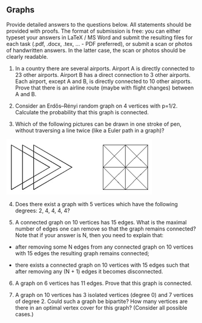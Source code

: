 ## Graphs
Provide detailed answers to the questions below. All statements should be provided with proofs. The format of submission is free: you can either typeset your answers in LaTeX / MS Word and submit the resulting files for each task (.pdf, .docx, .tex, ... - PDF preferred), or submit a scan or photos of handwritten answers. In the latter case, the scan or photos should be clearly readable.



1. In a country there are several airports. Airport A is directly connected to 23 other airports. Airport B has a direct connection to 3 other airports. Each airport, except A and B, is directly connected to 10 other airports. Prove that there is an airline route (maybe with flight changes) between A and B.

2. Consider an Erdős–Rényi random graph on 4 vertices with p=1/2. Calculate the probability that this graph is connected.

3. Which of the following pictures can be drawn in one stroke of pen, without traversing a line twice (like a Euler path in a graph)?

<img alt="graphs" src="https://github.com/and9331/HSE/blob/5f3dc3152c4c57fb8d58f6193a352c09f4e48b80/Discrete%20mathematics/Graphs/images/task3.PNG">

4. Does there exist a graph with 5 vertices which have the following degrees: 2, 4, 4, 4, 4?

5. A connected graph on 10 vertices has 15 edges. What is the maximal number of edges one can remove so that the graph remains connected? Note that if your answer is N, then you need to explain that:

- after removing some N edges from any connected graph on 10 vertices with 15 edges the resulting graph remains connected;

- there exists a connected graph on 10 vertices with 15 edges such that after removing any (N + 1) edges it becomes disconnected.

6. A graph on 6 vertices has 11 edges. Prove that this graph is connected.

7. A graph on 10 vertices has 3 isolated vertices (degree 0) and 7 vertices of degree 2. Could such a graph be bipartite? How many vertices are there in an optimal vertex cover for this graph? (Consider all possible cases.)